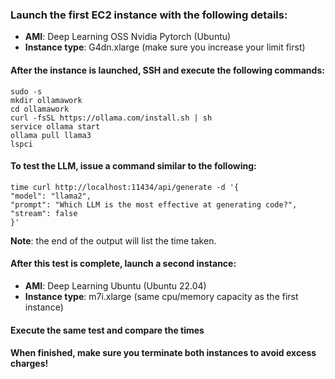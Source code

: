 ### Launch the first EC2 instance with the following details:
- **AMI**: Deep Learning OSS Nvidia Pytorch (Ubuntu)
- **Instance type**: G4dn.xlarge (make sure you increase your limit first)

#### After the instance is launched, SSH and execute the following commands:

    sudo -s
    mkdir ollamawork
    cd ollamawork
    curl -fsSL https://ollama.com/install.sh | sh
    service ollama start
    ollama pull llama3
    lspci
    

#### To test the LLM, issue a command similar to the following:

    time curl http://localhost:11434/api/generate -d '{
    "model": "llama2",
    "prompt": "Which LLM is the most effective at generating code?",
    "stream": false
    }'

**Note**: the end of the output will list the time taken.

#### After this test is complete, launch a second instance:
- **AMI**: Deep Learning Ubuntu (Ubuntu 22.04)
- **Instance type**: m7i.xlarge (same cpu/memory capacity as the first instance)

#### Execute the same test and compare the times

#### When finished, make sure you terminate both instances to avoid excess charges!

